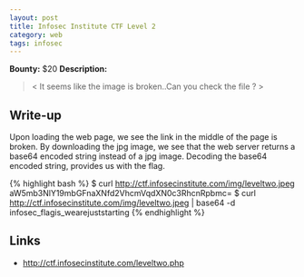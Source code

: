 ```yaml
---
layout: post
title: Infosec Institute CTF Level 2
category: web
tags: infosec
---
```


**Bounty:** $20
**Description:**

> < It seems like the image is broken..Can you check the file ? >

## Write-up

Upon loading the web page, we see the link in the middle of the page is broken. By downloading the jpg image, we see that the web server returns a base64 encoded string instead of a jpg image. Decoding the base64 encoded string, provides us with the flag.

{% highlight bash %}
$ curl http://ctf.infosecinstitute.com/img/leveltwo.jpeg
aW5mb3NlY19mbGFnaXNfd2VhcmVqdXN0c3RhcnRpbmc=
$ curl http://ctf.infosecinstitute.com/img/leveltwo.jpeg | base64 -d
infosec_flagis_wearejuststarting
{% endhighlight %}

## Links

* <http://ctf.infosecinstitute.com/leveltwo.php>
